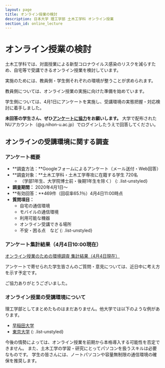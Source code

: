 ```yaml
---
layout: page
title: オンライン授業の検討
description: 日本大学 理工学部 土木工学科 オンライン授業
section_id: online_lecture
---
```


# オンライン授業の検討

土木工学科では、対面授業による新型コロナウイルス感染のリスクを減らすため、自宅等で受講できるオンライン授業を検討しています。

実施のためには、教員側・学生側それぞれの環境が整うことが求められます。

教員側については、オンライン授業の実施に向けた準備を始めています。

学生側については、4月1日にアンケートを実施し、受講環境の実態把握・対応検討に着手しました。

**未回答の学生さん、ぜひ[アンケートに協力](https://forms.gle/o6hnYrqbjAdH5zUn6)をお願いします。**
大学で配布されたNUアカウント（@g.nihon-u.ac.jp）でログインしたうえで回答してください。



## オンラインの受講環境に関する調査

### アンケート概要
* **調査方法：**Googleフォームによるアンケート（メール送付・Web回答）
* **調査対象：**土木工学科・土木工学専攻に在籍する学生 720名
  * （学部1年生、大学院博士前・後期1年生を除く）
  {: .list-unstyled}
* **調査期間：** 2020年4月1日〜
* **有効回答：**469件（回収率65.1％）4月4日11:00時点
* **質問項目：**
  * 自宅の通信環境
  * モバイルの通信環境
  * 利用可能な機器
  * オンライン受講できる場所
  * 不安・困る点　など
{: .list-unstyled}

### アンケート集計結果（4月4日10:00現在）

[オンライン授業のための環境調査 集計結果（4月4日現在）](images/fy2020/online_enq_report.pdf)

アンケートで寄せられた学生皆さんのご質問・意見については、近日中に考え方を示す予定です。

ご協力ありがとうございました。

### オンライン授業の受講環境について

理工学部としてまとめたものはまだありません。他大学では以下のような例があります。

* [早稲田大学][waseda]
* [東京大学][tokyo-u]
{: .list-unstyled}

今後の情勢によっては、オンライン授業を前期から本格導入する可能性を否定できません。
また、土木工学の学習・研究にとってパソコンを扱うスキルは必要なものです。
学生の皆さんには、ノートパソコンや容量無制限の通信環境の確保を推奨します。


[waseda]: http://www.waseda.jp/navi/wsdmoodle/doc/wm-1ststep-st_j.pdf
[tokyo-u]: https://utelecon.github.io/oc/
